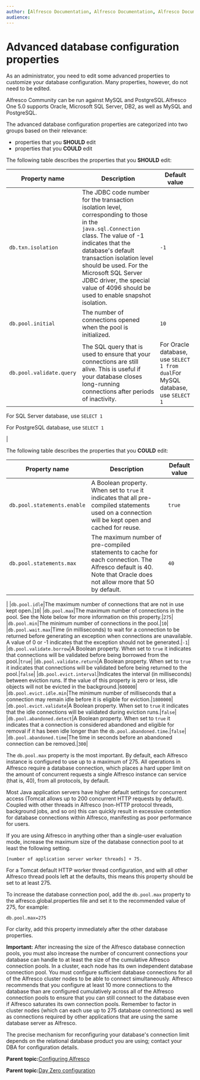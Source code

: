 ```yaml
---
author: [Alfresco Documentation, Alfresco Documentation, Alfresco Documentation]
audience: 
---
```


# Advanced database configuration properties

As an administrator, you need to edit some advanced properties to customize your database configuration. Many properties, however, do not need to be edited.

Alfresco Community can be run against MySQL and PostgreSQL.Alfresco One 5.0 supports Oracle, Microsoft SQL Server, DB2, as well as MySQL and PostgreSQL.

The advanced database configuration properties are categorized into two groups based on their relevance:

-   properties that you **SHOULD** edit
-   properties that you **COULD** edit

The following table describes the properties that you **SHOULD** edit:

|Property name|Description|Default value|
|-------------|-----------|-------------|
|`db.txn.isolation`|The JDBC code number for the transaction isolation level, corresponding to those in the `java.sql.Connection` class. The value of -1 indicates that the database's default transaction isolation level should be used. For the Microsoft SQL Server JDBC driver, the special value of 4096 should be used to enable snapshot isolation.|`-1`|
|`db.pool.initial`|The number of connections opened when the pool is initialized.|`10`|
|`db.pool.validate.query`|The SQL query that is used to ensure that your connections are still alive. This is useful if your database closes long-running connections after periods of inactivity.|For Oracle database, use `SELECT 1 from dual`For MySQL database, use `SELECT 1`

For SQL Server database, use `SELECT 1`

For PostgreSQL database, use `SELECT 1`

|

The following table describes the properties that you **COULD** edit:

|Property name|Description|Default value|
|-------------|-----------|-------------|
|`db.pool.statements.enable`|A Boolean property. When set to `true` it indicates that all pre-compiled statements used on a connection will be kept open and cached for reuse.|`true`|
|`db.pool.statements.max`|The maximum number of pre-compiled statements to cache for each connection. The Alfresco default is 40. Note that Oracle does not allow more that 50 by default.|`40`|
|
|`db.pool.idle`|The maximum number of connections that are not in use kept open.|`10`|
|`db.pool.max`|The maximum number of connections in the pool. See the Note below for more information on this property.|`275`|
|`db.pool.min`|The minimum number of connections in the pool.|`10`|
|`db.pool.wait.max`|Time \(in milliseconds\) to wait for a connection to be returned before generating an exception when connections are unavailable. A value of 0 or -1 indicates that the exception should not be generated.|`-1`|
|`db.pool.validate.borrow`|A Boolean property. When set to `true` it indicates that connections will be validated before being borrowed from the pool.|`true`|
|`db.pool.validate.return`|A Boolean property. When set to `true` it indicates that connections will be validated before being returned to the pool.|`false`|
|`db.pool.evict.interval`|Indicates the interval \(in milliseconds\) between eviction runs. If the value of this property is zero or less, idle objects will not be evicted in the background.|`600000`|
|`db.pool.evict.idle.min`|The minimum number of milliseconds that a connection may remain idle before it is eligible for eviction.|`1800000`|
|`db.pool.evict.validate`|A Boolean property. When set to `true` it indicates that the idle connections will be validated during eviction runs.|`false`|
|`db.pool.abandoned.detect`|A Boolean property. When set to `true` it indicates that a connection is considered abandoned and eligible for removal if it has been idle longer than the `db.pool.abandoned.time`.|`false`|
|`db.pool.abandoned.time`|The time in seconds before an abandoned connection can be removed.|`300`|

The `db.pool.max` property is the most important. By default, each Alfresco instance is configured to use up to a maximum of 275. All operations in Alfresco require a database connection, which places a hard upper limit on the amount of concurrent requests a single Alfresco instance can service \(that is, 40\), from all protocols, by default.

Most Java application servers have higher default settings for concurrent access \(Tomcat allows up to 200 concurrent HTTP requests by default\). Coupled with other threads in Alfresco \(non-HTTP protocol threads, background jobs, and so on\) this can quickly result in excessive contention for database connections within Alfresco, manifesting as poor performance for users.

If you are using Alfresco in anything other than a single-user evaluation mode, increase the maximum size of the database connection pool to at least the following setting.

```
[number of application server worker threads] + 75. 
```

For a Tomcat default HTTP worker thread configuration, and with all other Alfresco thread pools left at the defaults, this means this property should be set to at least 275.

To increase the database connection pool, add the `db.pool.max` property to the alfresco.global.properties file and set it to the recommended value of 275, for example:

```
db.pool.max=275
```

For clarity, add this property immediately after the other database properties.

**Important:** After increasing the size of the Alfresco database connection pools, you must also increase the number of concurrent connections your database can handle to at least the size of the cumulative Alfresco connection pools. In a cluster, each node has its own independent database connection pool. You must configure sufficient database connections for all of the Alfresco cluster nodes to be able to connect simultaneously. Alfresco recommends that you configure at least 10 more connections to the database than are configured cumulatively across all of the Alfresco connection pools to ensure that you can still connect to the database even if Alfresco saturates its own connection pools. Remember to factor in cluster nodes \(which can each use up to 275 database connections\) as well as connections required by other applications that are using the same database server as Alfresco.

The precise mechanism for reconfiguring your database's connection limit depends on the relational database product you are using; contact your DBA for configuration details.

**Parent topic:**[Configuring Alfresco](../concepts/ch-configuration.md)

**Parent topic:**[Day Zero configuration](../concepts/zeroday-config.md)

